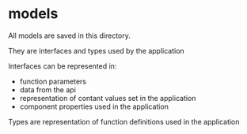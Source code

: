 # models
All models are saved in this directory.

They are interfaces and types used by the application

Interfaces can be represented in: 
- function parameters
- data from the api
- representation of contant values set in the application
- component properties used in the application

Types are representation of function definitions used in the application